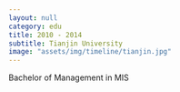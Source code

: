 ```yaml
---
layout: null
category: edu
title: 2010 - 2014
subtitle: Tianjin University
image: "assets/img/timeline/tianjin.jpg"
---
```

Bachelor of Management in MIS